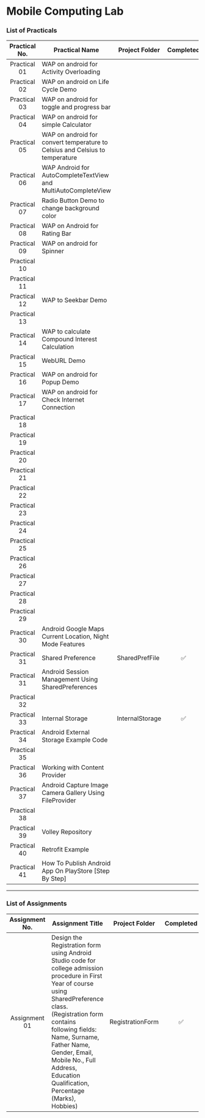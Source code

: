 # Mobile Computing Lab

### List of Practicals

| Practical No. | Practical Name | Project Folder | Completed |
|:-------------:|----------------|----------------|:---------:|
| Practical 01 | WAP on android for Activity Overloading |  |  |
| Practical 02 | WAP on android on Life Cycle Demo |  |  |
| Practical 03 | WAP on android for toggle and progress bar |  |  |
| Practical 04 | WAP on android for simple Calculator |  |  |
| Practical 05 | WAP on android for convert temperature to Celsius and Celsius to temperature |  |  |
| Practical 06 | WAP Android for AutoCompleteTextView and MultiAutoCompleteView |  |  |
| Practical 07 | Radio Button Demo to change background color |  |  |
| Practical 08 | WAP on Android for Rating Bar  |  |  |
| Practical 09 | WAP on android for Spinner  |  |  |
| Practical 10 |  |  |  |
| Practical 11 |  |  |  |
| Practical 12 | WAP to Seekbar Demo |  |  |
| Practical 13 |  |  |  |
| Practical 14 | WAP to calculate Compound Interest Calculation |  |  |
| Practical 15 | WebURL Demo  |  |  |
| Practical 16 | WAP on android for  Popup Demo |  |  |
| Practical 17 | WAP on android for Check Internet Connection |  |  |
| Practical 18 |  |  |  |
| Practical 19 |  |  |  |
| Practical 20 |  |  |  |
| Practical 21 |  |  |  |
| Practical 22 |  |  |  |
| Practical 23 |  |  |  |
| Practical 24 |  |  |  |
| Practical 25 |  |  |  |
| Practical 26 |  |  |  |
| Practical 27 |  |  |  |
| Practical 28 |  |  |  |
| Practical 29 |  |  |  |
| Practical 30 | Android Google Maps Current Location, Night Mode Features |  |  |
| Practical 31 | Shared Preference | SharedPrefFile | ✅ |
| Practical 31 | Android Session Management Using SharedPreferences |  |  |
| Practical 32 |  |  |  |
| Practical 33 | Internal Storage | InternalStorage | ✅ |
| Practical 34 | Android External Storage Example Code |  |  |
| Practical 35 |  |  |  |
| Practical 36 | Working with Content Provider |  |  |
| Practical 37 | Android Capture Image Camera Gallery Using FileProvider |  |  |
| Practical 38 |  |  |  |
| Practical 39 | Volley Repository |  |  |
| Practical 40 | Retrofit Example |  |  |
| Practical 41 | How To Publish Android App On PlayStore [Step By Step] |  |  |

---
### List of Assignments

| Assignment No. | Assignment Title | Project Folder | Completed |
|:--------------:|------------------|----------------|:---------:|
| Assignment 01 | Design the Registration form using Android Studio code for college admission procedure in First Year of course using SharedPreference class. (Registration form contains following fields: Name, Surname, Father Name, Gender, Email, Mobile No., Full Address, Education Qualification, Percentage (Marks), Hobbies) | RegistrationForm | ✅ |







